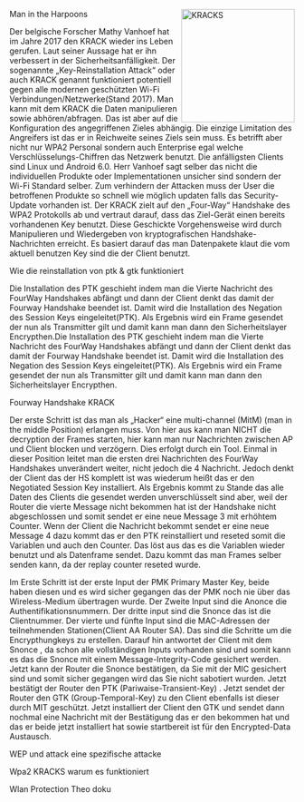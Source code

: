Man in the Harpoons<img src="https://images.idgesg.net/images/article/2017/10/krack-attack-100738914-large.jpg" alt="KRACKS" width="200" align="right"/>

Der belgische Forscher Mathy Vanhoef hat im Jahre 2017 den KRACK wieder ins Leben gerufen. Laut seiner Aussage hat er ihn verbessert in der Sicherheitsanfälligkeit. Der sogenannte „Key-Reinstallation Attack“ oder auch KRACK genannt funktioniert potentiell gegen alle modernen geschützten Wi-Fi Verbindungen/Netzwerke(Stand 2017). Man kann mit dem KRACK die Daten manipulieren sowie abhören/abfragen. Das ist aber auf die Konfiguration des angegriffenen Zieles abhängig. Die einzige Limitation des Angreifers ist das er in Reichweite seines Ziels sein muss. Es betrifft aber nicht nur WPA2 Personal sondern auch Enterprise egal welche Verschlüsselungs-Chiffren das Netzwerk benutzt. Die anfälligsten Clients sind Linux und Android 6.0. Herr Vanhoef sagt selber das nicht die individuellen Produkte oder Implementationen unsicher sind sondern der Wi-Fi Standard selber. Zum verhindern der Attacken muss der User die betroffenen Produkte so schnell wie möglich updaten falls das Security-Update vorhanden ist. Der KRACK zielt auf den „Four-Way“ Handshake des WPA2 Protokolls ab und vertraut darauf, dass das Ziel-Gerät einen bereits vorhandenen Key benutzt. Diese Geschickte Vorgehensweise wird durch Manipulieren und Wiedergeben von kryptografischen Handshake-Nachrichten erreicht. Es basiert darauf das man Datenpakete klaut die vom aktuell benutzen Key sind die der Client benutzt.

Wie die reinstallation von ptk & gtk funktioniert

Die Installation des PTK geschieht indem man die Vierte Nachricht des FourWay Handshakes abfängt und dann der Client denkt das damit der Fourway Handshake beendet ist. Damit wird die Installation des Negation des Session Keys eingeleitet(PTK). Als Ergebnis wird ein Frame gesendet der nun als Transmitter gilt und damit kann man dann den Sicherheitslayer Encrypthen.<span id="anchor"></span>Die Installation des PTK geschieht indem man die Vierte Nachricht des FourWay Handshakes abfängt und dann der Client denkt das damit der Fourway Handshake beendet ist. Damit wird die Installation des Negation des Session Keys eingeleitet(PTK). Als Ergebnis wird ein Frame gesendet der nun als Transmitter gilt und damit kann man dann den Sicherheitslayer Encrypthen.

Fourway Handshake KRACK

Der erste Schritt ist das man als „Hacker“ eine multi-channel (MitM) (man in the middle Position) erlangen muss. Von hier aus kann man NICHT die decryption der Frames starten, hier kann man nur Nachrichten zwischen AP und Client blocken und verzögern. Dies erfolgt durch ein Tool. Einmal in dieser Position leitet man die ersten drei Nachrichten des FourWay Handshakes unverändert weiter, nicht jedoch die 4 Nachricht. Jedoch denkt der Client das der HS komplett ist was wiederum heißt das er den Negotiated Session Key installiert. Als Ergebnis kommt zu Stande das alle Daten des Clients die gesendet werden unverschlüsselt sind aber, weil der Router die vierte Message nicht bekommen hat ist der Handshake nicht abgeschlossen und somit sendet er eine neue Message 3 mit erhöhtem Counter. Wenn der Client die Nachricht bekommt sendet er eine neue Message 4 dazu kommt das er den PTK reinstalliert und reseted somit die Variablen und auch den Counter. Das löst aus das es die Variablen wieder benutzt und als Datenframe sendet. Dazu kommt das man Frames selber senden kann, da der replay counter reseted wurde.

Im Erste Schritt ist der erste Input der PMK Primary Master Key, beide haben diesen und es wird sicher gegangen das der PMK noch nie über das Wireless-Medium übertragen wurde. Der Zweite Input sind die Anonce die Authentifikationsnummern. Der dritte input sind die Snonce das ist die Clientnummer. Der vierte und fünfte Input sind die MAC-Adressen der teilnehmenden Stationen(Client AA Router SA). Das sind die Schritte um die Encrypthungkeys zu erstellen. Darauf hin antwortet der Client mit dem Snonce , da schon alle vollständigen Inputs vorhanden sind und somit kann es das die Snonce mit einem Message-Integrity-Code gesichert werden. Jetzt kann der Router die Snonce bestätigen, da Sie mit der MIC gesichert sind und somit sicher gegangen wird das Sie nicht sabotiert wurden. Jetzt bestätigt der Router den PTK (Pariwaise-Transient-Key) . Jetzt sendet der Router den GTK (Group-Temporal-Key) zu den Client ebenfalls ist dieser durch MIT geschützt. Jetzt installiert der Client den GTK und sendet dann nochmal eine Nachricht mit der Bestätigung das er den bekommen hat und das er beide jetzt installiert hat sowie startbereit ist für den Encrypted-Data Austausch.

WEP und attack eine spezifische attacke

 Wpa2 KRACKS warum es funktioniert

Wlan Protection Theo doku
